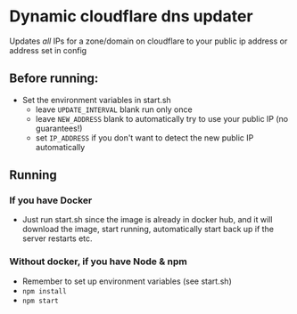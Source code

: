 # Dynamic cloudflare dns updater
Updates *all* IPs for a zone/domain on cloudflare to your public ip address or address set in config

## Before running:
- Set the environment variables in start.sh
    * leave `UPDATE_INTERVAL` blank run only once
    * leave `NEW_ADDRESS` blank to automatically try to use your public IP (no guarantees!)
    * set `IP_ADDRESS` if you don't want to detect the new public IP automatically

## Running
### If you have Docker
- Just run start.sh since the image is already in docker hub, and it will download the image, start running, automatically start back up if the server restarts etc.

### Without docker, if you have Node & npm
- Remember to set up environment variables (see start.sh)
- `npm install`
- `npm start`
